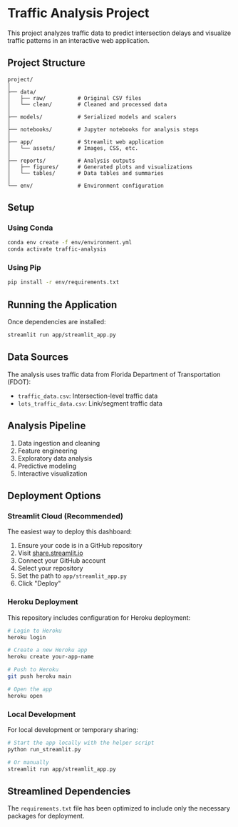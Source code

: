 # Traffic Analysis Project

This project analyzes traffic data to predict intersection delays and visualize traffic patterns in an interactive web application.

## Project Structure

```
project/
│
├── data/
│   ├── raw/          # Original CSV files
│   └── clean/        # Cleaned and processed data
│
├── models/           # Serialized models and scalers
│
├── notebooks/        # Jupyter notebooks for analysis steps
│
├── app/              # Streamlit web application
│   └── assets/       # Images, CSS, etc.
│
├── reports/          # Analysis outputs
│   ├── figures/      # Generated plots and visualizations
│   └── tables/       # Data tables and summaries
│
└── env/              # Environment configuration
```

## Setup

### Using Conda

```bash
conda env create -f env/environment.yml
conda activate traffic-analysis
```

### Using Pip

```bash
pip install -r env/requirements.txt
```

## Running the Application

Once dependencies are installed:

```bash
streamlit run app/streamlit_app.py
```

## Data Sources

The analysis uses traffic data from Florida Department of Transportation (FDOT):
- `traffic_data.csv`: Intersection-level traffic data
- `lots_traffic_data.csv`: Link/segment traffic data

## Analysis Pipeline

1. Data ingestion and cleaning
2. Feature engineering
3. Exploratory data analysis
4. Predictive modeling
5. Interactive visualization 

## Deployment Options

### Streamlit Cloud (Recommended)

The easiest way to deploy this dashboard:

1. Ensure your code is in a GitHub repository
2. Visit [share.streamlit.io](https://share.streamlit.io)
3. Connect your GitHub account
4. Select your repository
5. Set the path to `app/streamlit_app.py`
6. Click "Deploy"

### Heroku Deployment

This repository includes configuration for Heroku deployment:

```bash
# Login to Heroku
heroku login

# Create a new Heroku app
heroku create your-app-name

# Push to Heroku
git push heroku main

# Open the app
heroku open
```

### Local Development

For local development or temporary sharing:

```bash
# Start the app locally with the helper script
python run_streamlit.py

# Or manually
streamlit run app/streamlit_app.py
```

## Streamlined Dependencies

The `requirements.txt` file has been optimized to include only the necessary packages for deployment. 